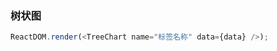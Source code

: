 ### 树状图

<!--start-code-->

```js
ReactDOM.render(<TreeChart name="标签名称" data={data} />);
```

<!--end-code-->
